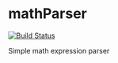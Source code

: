 # mathParser

[![Build Status](https://travis-ci.org/rslyshynskyi/mathParser.svg?branch=master)](https://travis-ci.org/rslyshynskyi/mathParser)

Simple math expression parser

